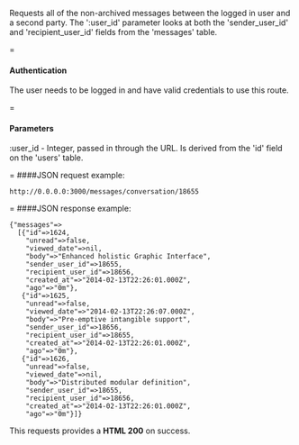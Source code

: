 <!-- --- title: GET /messages/conversation/:user_id -->

Requests all of the non-archived messages between the logged in user and a second party. The ':user_id' parameter looks at both the 'sender_user_id' and 'recipient_user_id' fields from the 'messages' table. 

=
#### Authentication

The user needs to be logged in and have valid credentials to use this route.

=
#### Parameters

:user_id - Integer, passed in through the URL. Is derived from the 'id' field on the 'users' table. 

=
####JSON request example:
```
http://0.0.0.0:3000/messages/conversation/18655
```

=
####JSON response example:

```
{"messages"=>
  [{"id"=>1624,
    "unread"=>false,
    "viewed_date"=>nil,
    "body"=>"Enhanced holistic Graphic Interface",
    "sender_user_id"=>18655,
    "recipient_user_id"=>18656,
    "created_at"=>"2014-02-13T22:26:01.000Z",
    "ago"=>"0m"},
   {"id"=>1625,
    "unread"=>false,
    "viewed_date"=>"2014-02-13T22:26:07.000Z",
    "body"=>"Pre-emptive intangible support",
    "sender_user_id"=>18656,
    "recipient_user_id"=>18655,
    "created_at"=>"2014-02-13T22:26:01.000Z",
    "ago"=>"0m"},
   {"id"=>1626,
    "unread"=>false,
    "viewed_date"=>nil,
    "body"=>"Distributed modular definition",
    "sender_user_id"=>18655,
    "recipient_user_id"=>18656,
    "created_at"=>"2014-02-13T22:26:01.000Z",
    "ago"=>"0m"}]}
```

This requests provides a <strong>HTML 200</strong> on success.